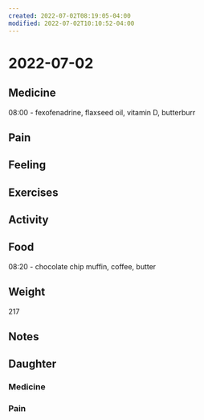 ```yaml
---
created: 2022-07-02T08:19:05-04:00
modified: 2022-07-02T10:10:52-04:00
---
```


# 2022-07-02

## Medicine

08:00 - fexofenadrine, flaxseed oil, vitamin D, butterburr 


## Pain


## Feeling


## Exercises


## Activity


## Food

08:20 - chocolate chip muffin, coffee, butter 


## Weight

217


## Notes


## Daughter

### Medicine


### Pain
